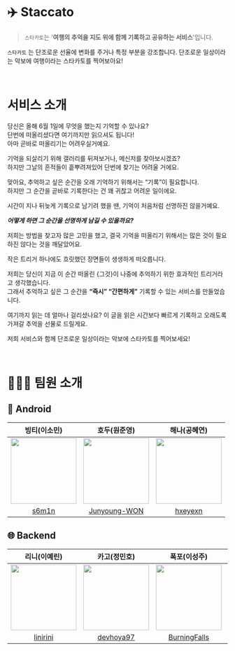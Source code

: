 # ✈️ Staccato
> `스타카토`는 '**여행의 추억을 지도 위에 함께 기록하고 공유하는 서비스**'입니다.<br>

`스타카토` 는 단조로운 선율에 변화를 주거나 특정 부분을 강조합니다. 단조로운 일상이라는 악보에 여행이라는 스타카토를 찍어보아요!

<br>

# 서비스 소개
당신은 올해 6월 1일에 무엇을 했는지 기억할 수 있나요?  
단번에 떠올리셨다면 여기까지만 읽으셔도 됩니다!  
아마 곧바로 떠올리기는 어려우실거예요.

기억을 되살리기 위해 갤러리를 뒤져보거나, 메신저를 찾아보시겠죠?  
하지만 그날의 흔적들이 흩뿌려져있어 단번에 찾기는 어려울 거에요.

맞아요, 추억하고 싶은 순간을 오래 기억하기 위해서는 “기록”이 필요합니다.  
하지만 그 순간을 곧바로 기록한다는 건 꽤 귀찮고 어려운 일이에요.

시간이 지나 뒤늦게 기록으로 남기려 했을 땐, 기억이 처음처럼 선명하진 않을거예요.

***어떻게 하면 그 순간을 선명하게 남길 수 있을까요?***

저희는 방법을 찾고자 많은 고민을 했고, 결국 기억을 떠올리기 위해서는 많은 것이 필요하진 않다는 것을 깨달았어요.

작은 트리거 하나에도 흐릿했던 장면들이 생생하게 떠오릅니다.

저희는 당신이 지금 이 순간 떠올린 {그것}이 나중에 추억하기 위한 효과적인 트리거라고 생각했습니다.  
그래서 추억하고 싶은 그 순간을 **“즉시” “간편하게”** 기록할 수 있는 서비스를 만들었습니다.

여기까지 읽는 데 얼마나 걸리셨나요?
이 글을 읽은 시간보다 빠르게 기록하고 오래도록 가져갈 추억을 선물로 드릴게요.

저희 서비스와 함께 단조로운 일상이라는 악보에 스타카토를 찍어보세요!

<br>

# 🧑‍🤝‍🧑 팀원 소개
## 📱 Android
|빙티(이소민)|호두(원준영)|해나(공혜연)|
|:---:|:---:|:---:|
|<img src="https://ca.slack-edge.com/TFELTJB7V-U06GUARB6PM-5a713d81370a-512" width="150" height="150">|<img src="https://ca.slack-edge.com/TFELTJB7V-U06GUE1QFFU-32dc89270308-512" width="150" height="150">|<img src="https://ca.slack-edge.com/TFELTJB7V-U06GMQPSPDL-1bdc78fac7b6-512" width="150" height="150">|
|[s6m1n](https://github.com/s6m1n)|[Junyoung-WON](https://github.com/Junyoung-WON)|[hxeyexn](https://github.com/hxeyexn)|

## 🌐 Backend
|리니(이예린)|카고(정민호)|폭포(이성주)|호티(윤주호)|
|:---:|:---:|:---:|:---:|
|<img src="https://ca.slack-edge.com/TFELTJB7V-U06GMQUAT70-410e342eb43f-512" width="150" height="150">|<img src="https://ca.slack-edge.com/TFELTJB7V-U06GMQV264E-f483078a2fc5-512" width="150" height="150">|<img src="https://ca.slack-edge.com/TFELTJB7V-U06GRGE7DNH-cd8e7f5322b1-512" width="150" height="150">|<img src="https://ca.slack-edge.com/TFELTJB7V-U06GUAX1PFD-0e000c1755a3-512" width="150" height="150">|
|[linirini](https://github.com/linirini)|[devhoya97](https://github.com/devhoya97)|[BurningFalls](https://github.com/BurningFalls)|[Ho-Tea](https://github.com/Ho-Tea)|

